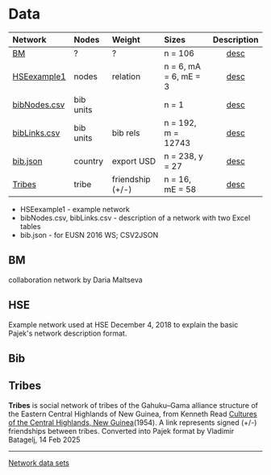 # Data

| Network | Nodes    | Weight    |  Sizes | Description |
| :---         |     :---       |     :---       |     :---       |      :---:   |
| [BM](https://raw.githubusercontent.com/bavla/Rnet/refs/heads/master/data/BM.net)   | ?    | ? | n =  106   |  [desc](https://github.com/bavla/Rnet/blob/master/data/README.md#bm)     |
| [HSEexample1](https://raw.githubusercontent.com/bavla/Rnet/refs/heads/master/data/HSEexample1.net)   | nodes    | relation | n = 6, mA = 6, mE = 3      | [desc](https://github.com/bavla/Rnet/blob/master/data/README.md#hse)     |
| [bibNodes.csv](https://raw.githubusercontent.com/bavla/Rnet/refs/heads/master/data/bibNodes.csv)   | bib units    |     | n = 1   | [desc](https://github.com/bavla/Rnet/blob/master/data/README.md#bib)     |
| [bibLinks.csv](https://raw.githubusercontent.com/bavla/Rnet/refs/heads/master/data/bibLinks.csv)   | bib units    | bib rels    | n = 192, m = 12743      | [desc](https://github.com/bavla/Rnet/blob/master/data/README.md#bib)     |
| [bib.json](https://raw.githubusercontent.com/bavla/wNets/main/Data/WTyears.zip)   | country    | export USD    | n = 238, y = 27    | [desc](https://github.com/bavla/wNets/blob/main/Data/README.md#WT)     |
| [Tribes](https://raw.githubusercontent.com/bavla/Rnet/refs/heads/master/data/tribes.net)   | tribe    | friendship (+/-)    | n = 16, mE = 58     | [desc](https://github.com/bavla/Rnet/blob/master/data/README.md#tribes)     |

  
 
  * HSEexample1 - example network
  * bibNodes.csv, bibLinks.csv - description of a network with two Excel tables
  * bib.json - for EUSN 2016 WS; CSV2JSON

## BM

collaboration network by Daria Maltseva

## HSE

Example network used at HSE December 4, 2018 to explain the basic Pajek's network description format.

## Bib

## Tribes

**Tribes** is social network of tribes of the Gahuku–Gama alliance structure of the Eastern Central Highlands of New Guinea, from Kenneth Read [Cultures of the Central Highlands, New Guinea](https://www.jstor.org/stable/pdf/3629074.pdf)(1954). A link represents signed (+/-) friendships between tribes. Converted into Pajek format by Vladimir Batagelj, 14 Feb 2025



  <hr>

  [Network data sets](https://github.com/bavla/Nets/tree/master/data/README.md)

